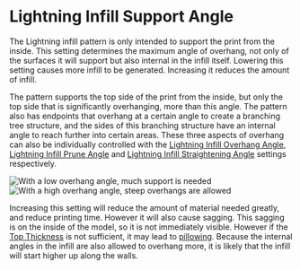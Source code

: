 Lightning Infill Support Angle
====
The Lightning infill pattern is only intended to support the print from the inside. This setting determines the maximum angle of overhang, not only of the surfaces it will support but also internal in the infill itself. Lowering this setting causes more infill to be generated. Increasing it reduces the amount of infill.

The pattern supports the top side of the print from the inside, but only the top side that is significantly overhanging, more than this angle. The pattern also has endpoints that overhang at a certain angle to create a branching tree structure, and the sides of this branching structure have an internal angle to reach further into certain areas. These three aspects of overhang can also be individually controlled with the [Lightning Infill Overhang Angle](lightning_infill_overhang_angle.md), [Lightning Infill Prune Angle](lightning_infill_prune_angle.md) and [Lightning Infill Straightening Angle](lightning_infill_straightening_angle.md) settings respectively.


![With a low overhang angle, much support is needed](../images/lightning_infill_support_angle_30.png)
![With a high overhang angle, steep overhangs are allowed](../images/lightning_infill_support_angle_60.png)

Increasing this setting will reduce the amount of material needed greatly, and reduce printing time. However it will also cause sagging. This sagging is on the inside of the model, so it is not immediately visible. However if the [Top Thickness](../top_bottom/top_thickness.md) is not sufficient, it may lead to [pillowing](../troubleshooting/pillowing.md). Because the internal angles in the infill are also allowed to overhang more, it is likely that the infill will start higher up along the walls.
